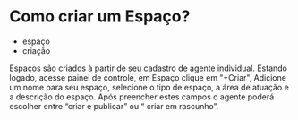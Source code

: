 # Como criar um Espaço?

- espaço
- criação

Espaços são criados à partir de seu cadastro de agente individual. Estando logado, acesse painel de controle, em Espaço clique em "+Criar", Adicione um nome para seu espaço, selecione o tipo de espaço, a área de atuação e a descrição do espaço. Após preencher estes campos o agente poderá escolher entre “criar e publicar” ou “ criar em rascunho”.